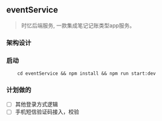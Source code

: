 ## eventService

> 时忆后端服务, 一款集成笔记记账类型app服务。

### 架构设计

### 启动

```shell
    cd eventService && npm install && npm run start:dev
```

### 计划做的


- [ ] 其他登录方式逻辑
- [ ] 手机短信验证码接入，校验 